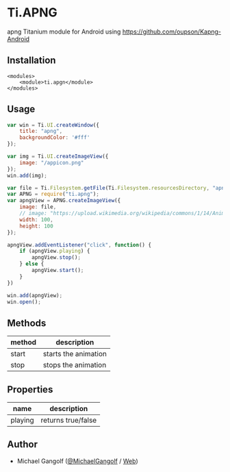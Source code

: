 # Ti.APNG

apng Titanium module for Android using <a href="https://github.com/oupson/Kapng-Android">https://github.com/oupson/Kapng-Android</a>


## Installation

```
<modules>
    <module>ti.apgn</module>
</modules>
```

## Usage

```javascript
var win = Ti.UI.createWindow({
	title: "apng",
	backgroundColor: '#fff'
});

var img = Ti.UI.createImageView({
	image: "/appicon.png"
});
win.add(img);

var file = Ti.Filesystem.getFile(Ti.Filesystem.resourcesDirectory, "apng.png");
var APNG = require("ti.apng");
var apngView = APNG.createImageView({
	image: file,
	// image: "https://upload.wikimedia.org/wikipedia/commons/1/14/Animated_PNG_example_bouncing_beach_ball.png",
	width: 100,
	height: 100
});

apngView.addEventListener("click", function() {
	if (apngView.playing) {
		apngView.stop();
	} else {
		apngView.start();
	}
})

win.add(apngView);
win.open();
```


## Methods

<table>
<thead>
<tr>
<th>method</th>
<th>description</th>
</tr>
</thead>
<tr>
<td>start</td>
<td>starts the animation</td>
</tr>
<tr>
<td>stop</td>
<td>stops the animation</td>
</tr>
</table>

## Properties

<table>
<thead>
<tr>
<th>name</th>
<th>description</th>
</tr>
</thead>
<tr>
<td>playing</td>
<td>returns true/false</td>
</tr>
</table>



## Author

* Michael Gangolf (<a href="https://github.com/m1ga">@MichaelGangolf</a> / <a href="https://www.migaweb.de">Web</a>)
